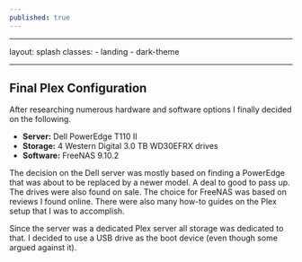 ```yaml
---
published: true
---
```

---
layout: splash
classes:
	- landing
    - dark-theme
    
---
## Final Plex Configuration

After researching numerous hardware and software options I finally decided on the following. 

+ **Server:** Dell PowerEdge T110 II
+ **Storage:** 4 Western Digital 3.0 TB WD30EFRX drives
+ **Software:** FreeNAS 9.10.2

The decision on the Dell server was mostly based on finding a PowerEdge that was about to be replaced by a newer model. A deal to good to pass up. The drives were also found on sale.  The choice for FreeNAS was based on reviews I found online.  There were also many how-to guides on the Plex setup that I was to accomplish.  

Since the server was a dedicated Plex server all storage was dedicated to that.  I decided to use a USB drive as the boot device (even though some argued against it).
